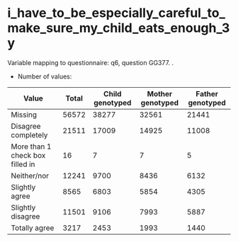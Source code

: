# i_have_to_be_especially_careful_to_make_sure_my_child_eats_enough_3y
Variable mapping to questionnaire: q6, question GG377.
.
- Number of values:

| Value | Total | Child genotyped | Mother genotyped | Father genotyped |
| ----- | ----- | --------------- | ---------------- | ---------------- |
| Missing | 56572 | 38277 | 32561 | 21441 |
| Disagree completely | 21511 | 17009 | 14925 |11008 |
| More than 1 check box filled in | 16 | 7 | 7 |5 |
| Neither/nor | 12241 | 9700 | 8436 |6132 |
| Slightly agree | 8565 | 6803 | 5854 |4305 |
| Slightly disagree | 11501 | 9106 | 7993 |5887 |
| Totally agree | 3217 | 2453 | 1993 |1440 |



